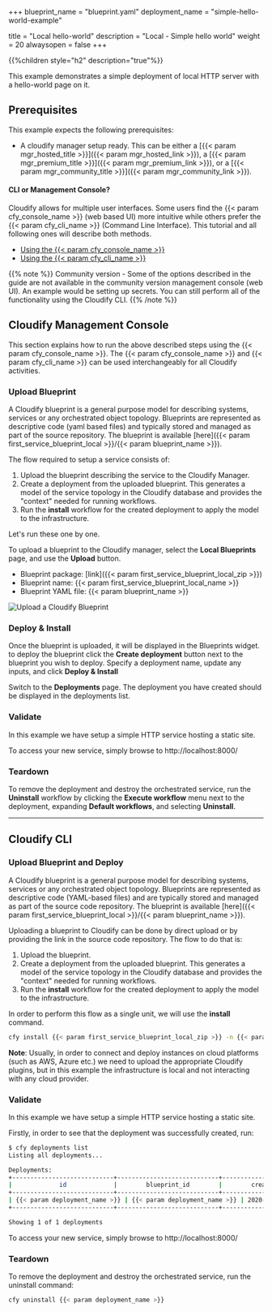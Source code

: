 +++
blueprint_name = "blueprint.yaml"
deployment_name = "simple-hello-world-example"

title = "Local hello-world"
description = "Local - Simple hello world"
weight = 20
alwaysopen = false
+++

{{%children style="h2" description="true"%}}


This example demonstrates a simple deployment of local HTTP server with a hello-world page on it.


## Prerequisites
This example expects the following prerequisites:

* A cloudify manager setup ready. This can be either a [{{< param mgr_hosted_title >}}]({{< param mgr_hosted_link >}}), a [{{< param mgr_premium_title >}}]({{< param mgr_premium_link >}}), or a [{{< param mgr_community_title >}}]({{< param mgr_community_link >}}).


#### CLI or Management Console?

Cloudify allows for multiple user interfaces. Some users find the {{< param cfy_console_name >}} (web based UI) more intuitive while others prefer the {{< param cfy_cli_name >}} (Command Line Interface). This tutorial and all following ones will describe both methods.

* [Using the {{< param cfy_console_name >}}](#cloudify-management-console)
* [Using the {{< param cfy_cli_name >}}](#cloudify-cli)

{{% note %}}
Community version - Some of the options described in the guide are not available in the community version management console (web UI). An example would be setting up secrets. You can still perform all of the functionality using the Cloudify CLI.
{{% /note %}}

## Cloudify Management Console

This section explains how to run the above described steps using the {{< param cfy_console_name >}}.
The {{< param cfy_console_name >}} and {{< param cfy_cli_name >}} can be used interchangeably for all Cloudify activities.

### Upload Blueprint

A Cloudify blueprint is a general purpose model for describing systems, services or any orchestrated object topology.
Blueprints are represented as descriptive code (yaml based files) and typically stored and managed as part of the source repository.
The blueprint is available [here]({{< param first_service_blueprint_local >}}/{{< param blueprint_name >}}).

The flow required to setup a service consists of:

1. Upload the blueprint describing the service to the Cloudify Manager.
1. Create a deployment from the uploaded blueprint. This generates a model of the service topology in the Cloudify database and provides the "context" needed for running workflows.
1. Run the **install** workflow for the created deployment to apply the model to the infrastructure.

Let's run these one by one.

To upload a blueprint to the Cloudify manager, select the **Local Blueprints** page, and use the **Upload** button.

* Blueprint package: [link]({{< param first_service_blueprint_local_zip >}})
* Blueprint name: {{< param first_service_blueprint_local_name >}}
* Blueprint YAML file: {{< param blueprint_name >}}

![Upload a Cloudify Blueprint]( /images/trial_getting_started/first_service/local/upload_blueprint.png )

### Deploy & Install

Once the blueprint is uploaded, it will be displayed in the Blueprints widget. to deploy the blueprint click the **Create deployment** button next to the blueprint you wish to deploy. Specify a deployment name, update any inputs, and click **Deploy & Install**

Switch to the **Deployments** page. The deployment you have created should be displayed in the deployments list.



### Validate

In this example we have setup a simple HTTP service hosting a static site.

To access your new service, simply browse to http://localhost:8000/

### Teardown

To remove the deployment and destroy the orchestrated service, run the **Uninstall** workflow by clicking the **Execute workflow** menu next to the deployment, expanding **Default workflows**, and selecting **Uninstall**.


____


## Cloudify CLI

### Upload Blueprint and Deploy

A Cloudify blueprint is a general purpose model for describing systems, services or any orchestrated object topology. Blueprints are represented as descriptive code (YAML-based files) and are typically stored and managed as part of the source code repository. The blueprint is available [here]({{< param first_service_blueprint_local >}}/{{< param blueprint_name >}}).

Uploading a blueprint to Cloudify can be done by direct upload or by providing the link in the source code repository.
The flow to do that is:

 1. Upload the blueprint.
 1. Create a deployment from the uploaded blueprint. This generates a model of the service topology in the Cloudify database and provides the "context" needed for running workflows.
 1. Run the **install** workflow for the created deployment to apply the model to the infrastructure.

In order to perform this flow as a single unit, we will use the **install** command.

```bash
cfy install {{< param first_service_blueprint_local_zip >}} -n {{< param blueprint_name >}}
```

**Note**: Usually, in order to connect and deploy instances on cloud platforms (such as AWS, Azure etc.)
we need to upload the appropriate Cloudify plugins, but in this example the infrastructure is local and not interacting with any cloud provider.


### Validate

In this example we have setup a simple HTTP service hosting a static site.

Firstly, in order to see that the deployment was successfully created, run:
```bash
$ cfy deployments list
Listing all deployments...

Deployments:
+----------------------------+----------------------------+--------------------------+--------------------------+------------+----------------+------------+-----------+
|             id             |        blueprint_id        |        created_at        |        updated_at        | visibility |  tenant_name   | created_by | site_name |
+----------------------------+----------------------------+--------------------------+--------------------------+------------+----------------+------------+-----------+
| {{< param deployment_name >}} | {{< param deployment_name >}} | 2020-04-05 14:34:49.487  | 2020-04-05 14:34:49.487  |   tenant   | default_tenant |   admin    |           |
+----------------------------+----------------------------+--------------------------+--------------------------+------------+----------------+------------+-----------+

Showing 1 of 1 deployments

```

To access your new service, simply browse to http://localhost:8000/


### Teardown

To remove the deployment and destroy the orchestrated service, run the uninstall command:
```bash
cfy uninstall {{< param deployment_name >}}
```
